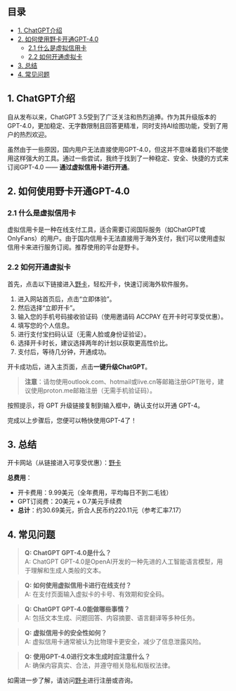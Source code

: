 ## 目录
- [1. ChatGPT介绍](#1-chatgpt介绍)
- [2. 如何使用野卡开通GPT-4.0](#2-如何使用野卡开通gpt40)
  - [2.1 什么是虚拟信用卡](#21-什么是虚拟信用卡)
  - [2.2 如何开通虚拟卡](#22-如何开通虚拟卡)
- [3. 总结](#3-总结)
- [4. 常见问题](#4-常见问题)

## 1. ChatGPT介绍

自从发布以来，ChatGPT 3.5受到了广泛关注和热烈追捧。作为其升级版本的GPT-4.0，更加稳定、无字数限制且回答更精准，同时支持AI绘图功能，受到了用户的热烈欢迎。

虽然由于一些原因，国内用户无法直接使用GPT-4.0，但这并不意味着我们不能使用这样强大的工具。通过一些尝试，我终于找到了一种稳定、安全、快捷的方式来订阅GPT-4.0 —— **通过虚拟信用卡进行开通**。

## 2. 如何使用野卡开通GPT-4.0

### 2.1 什么是虚拟信用卡

虚拟信用卡是一种在线支付工具，适合需要订阅国际服务（如ChatGPT或OnlyFans）的用户。由于国内信用卡无法直接用于海外支付，我们可以使用虚拟信用卡来进行服务订阅。推荐使用的平台是野卡。

### 2.2 如何开通虚拟卡

首先，点击以下链接进入[野卡](https://bit.ly/bewildcard)，轻松开卡，快速订阅海外软件服务。

1. 进入网站首页后，点击“立即体验”。
2. 然后选择“立即开卡”。
3. 输入您的手机号码接收验证码（使用邀请码 ACCPAY 在开卡时可享受优惠）。
4. 填写您的个人信息。
5. 进行支付宝扫码认证（无需人脸或身份证验证）。
6. 选择开卡时长，建议选择两年的计划以获取更高性价比。
7. 支付后，等待几分钟，开通成功。

开卡成功后，进入主页面，点击**一键升级ChatGPT**。

> **注意**：请勿使用outlook.com、hotmail或live.cn等邮箱注册GPT账号，建议使用proton.me邮箱注册（无需手机验证码）。

按照提示，将 GPT 升级链接复制到输入框中，确认支付以开通 GPT-4。

完成以上步骤后，您便可以畅快使用GPT-4了！

## 3. 总结

开卡网站（从链接进入可享受优惠）：[野卡](https://bit.ly/bewildcard)

**总费用**：
- 开卡费用：9.99美元（全年费用，平均每日不到二毛钱）
- GPT订阅费：20美元 + 0.7美元手续费
- **总计**：约30.69美元，折合人民币约220.11元（参考汇率7.17）

## 4. 常见问题

> **Q: ChatGPT GPT-4.0是什么？**  
A: ChatGPT GPT-4.0是OpenAI开发的一种先进的人工智能语言模型，用于理解和生成人类般的文本。

> **Q: 如何使用虚拟信用卡进行在线支付？**  
A: 在支付页面输入虚拟卡的卡号、有效期和安全码。

> **Q: ChatGPT GPT-4.0能做哪些事情？**  
A: 包括文本生成、问题回答、内容摘要、语言翻译等多种任务。

> **Q: 虚拟信用卡的安全性如何？**  
A: 虚拟信用卡通常被认为比物理卡更安全，减少了信息泄露风险。

> **Q: 使用GPT-4.0进行文本生成时应注意什么？**  
A: 确保内容真实、合法，并遵守相关隐私和版权法律。

如需进一步了解，请访问[野卡](https://bit.ly/bewildcard)进行注册或咨询。